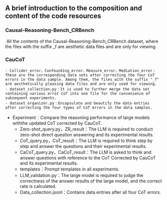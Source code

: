 ## A brief introduction to the composition and content of the code resources

### Causal-Reasoning-Bench_CRBench

​	All the contents of the Causal-Reasoning-Bench_CRBench dataset, where the files with the suffix _f are aesthetic data files and are only for viewing.

### CauCoT
	- Collider_error，Confounding_error，Measure_error，Mediation_error：These are the corresponding data sets after correcting the four CoT errors in the data sample. Among them, the files with the suffix "_f" are aesthetically pleasing data files and are only used for viewing.
	- dataset_collection.py：It is used to further merge the data set containing various error CoT into one file for the convenience of subsequent experiments.
	- dataset_organizer.py：Encapsulate and beautify the data entries after correcting the four types of CoT errors in the data samples.
 - Experiment：Compare the reasoning performance of large models withthe updated CoT corrected by CauCoT.
    - Zero-shot_query.py，ZR_result：The LLM is required to conduct zero-shot direct question answering and its experimental results.
    - CoT_query.py，CoT_result：The LLM is required to think step by step and answer the questions and their experimental results.
    - CaCoT_query.py，CaCoT_result：The LLM is asked to think and answer questions with reference to the CoT Corrected by CauCoT and its experimental results.
    - templates：Prompt templates in all experiments.
    - LLM_validation.py：The large model is required to judge the correctness of the answer results of the large model, and the correct rate is calculated.
    - Data_collection.jsonl：Contains data entries after all four CoT errors.

